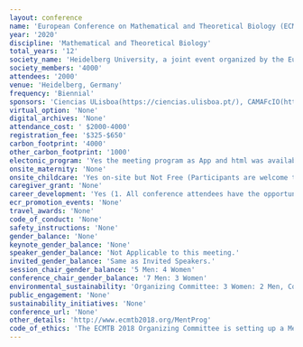 ```yaml
---
layout: conference 
name: 'European Conference on Mathematical and Theoretical Biology (ECMTB)'
year: '2020'
discipline: 'Mathematical and Theoretical Biology'
total_years: '12'
society_name: 'Heidelberg University, a joint event organized by the European Society for Mathematical and Theoretical Biology (ESMTB) and the Society for Mathematical Biology (SMB)'
society_members: '4000'
attendees: '2000'
venue: 'Heidelberg, Germany'
frequency: 'Biennial'
sponsors: 'Ciencias ULisboa(https://ciencias.ulisboa.pt/), CAMAFcIO(http://cmafcio.campus.ciencias.ulisboa.pt/node/14), ESMTB(https://esmtb.org/)'
virtual_option: 'None'
digital_archives: 'None'
attendance_cost: ' $2000-4000'
registration_fee: '$325-$650'
carbon_footprint: '4000'
other_carbon_footprint: '1000'
electonic_program: 'Yes the meeting program as App and html was available online.'
onsite_maternity: 'None'
onsite_childcare: 'Yes on-site but Not Free (Participants are welcome to avail of the childcare service (German or English language) for children between 1 and 10 years. The flexible childcare service is available from Monday to Friday. For appropriate planning, we kindly ask you to indicate your interest in a childcare service while registering for the conference and no later than July 1st, 2020. We will then make the arrangements with the childcare service. The prices are 8-10 Euros per child per hour.)'
caregiver_grant: 'None'
career_development: 'Yes (1. All conference attendees have the opportunity to participate in the ECMTB mentoring program which aims to pair Senior and Junior scientists, facilitating networking and the exchange of scientific ideas, feedback on conference presentations, and career advice. Within the registration form, participants will be asked to indicate whether they would like to take part in the mentoring program as a mentor, mentee or both. In addition, they will be asked to indicate their research interests.  2.SMB Early Career Workshop including a variety of presentations and discussions around careers in mathematical biology.)'
ecr_promotion_events: 'None'
travel_awards: 'None'
code_of_conduct: 'None'
safety_instructions: 'None'
gender_balance: 'None'
keynote_gender_balance: 'None'
speaker_gender_balance: 'Not Applicable to this meeting.'
invited_gender_balance: 'Same as Invited Speakers.'
session_chair_gender_balance: '5 Men: 4 Women'
conference_chair_gender_balance: '7 Men: 3 Women'
environmental_sustainability: 'Organizing Committee: 3 Women: 2 Men, Conference Chairs: 2 Men: 1 Woman'
public_engagement: 'None'
sustainability_initiatives: 'None'
conference_url: 'None'
other_details: 'http://www.ecmtb2018.org/MentProg'
code_of_ethics: 'The ECMTB 2018 Organizing Committee is setting up a Mentorship Program to facilitate research and career interactions between junior and senior scientists attending the meeting. Participants of ECMTB 2018 can sign up to be part of the mentorship program, either as a mentee, a mentor, or both. Junior scientists can request to be mentored by a senior scientist, and senior scientists can offer themselves as mentors. Junior scientists include students, post-doctoral fellows, research assistants and newly appointed faculty members. Senior scientists include postdoctoral fellows, research assistants, established faculty members. The following types of interactions between mentors and mentees are encouraged: -mentors and mentees have a lunch (or dinner) together to discuss the mentees’ scientific interests and educational plan and/or career aims; mentors share their career experience with their mentees;  mentors attend the (poster or lecture) presentation of the mentee and provide constructive feedback; mentors introduce mentees to their colleagues to help the mentee establish a professional network. Typically, the mentor initiates these activities. However, we encourage mentees to also prepare for their participation, with specific questions and goals they would like to achieve at the conference.'
---
```


